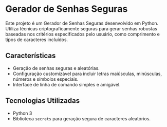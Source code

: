 # Gerador de Senhas Seguras

Este projeto é um Gerador de Senhas Seguras desenvolvido em Python. Utiliza técnicas criptograficamente seguras para gerar senhas robustas baseadas nos critérios especificados pelo usuário, como comprimento e tipos de caracteres incluídos.

## Características

- Geração de senhas seguras e aleatórias.
- Configuração customizável para incluir letras maiúsculas, minúsculas, números e símbolos especiais.
- Interface de linha de comando simples e amigável.

## Tecnologias Utilizadas

- Python 3
- Biblioteca `secrets` para geração segura de caracteres aleatórios.

